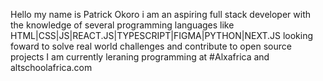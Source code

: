 Hello my name is Patrick Okoro i am an aspiring full stack developer with the knowledge of several programming languages like HTML|CSS|JS|REACT.JS|TYPESCRIPT|FIGMA|PYTHON|NEXT.JS looking foward to solve real world challenges and contribute to open source projects I am currently leraning programming at #Alxafrica and altschoolafrica.com 
